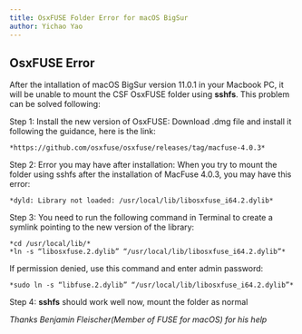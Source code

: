 ```yaml
---
title: OsxFUSE Folder Error for macOS BigSur
author: Yichao Yao
---
```


## OsxFUSE Error
After the intallation of macOS BigSur version 11.0.1 in your Macbook PC, it will be unable to mount the CSF OsxFUSE folder using **sshfs**.
This problem can be solved following:

Step 1: Install the new version of OsxFUSE:
Download .dmg file and install it following the guidance, here is the link:
```
*https://github.com/osxfuse/osxfuse/releases/tag/macfuse-4.0.3*
```

Step 2: Error you may have after installation:
When you try to mount the folder using sshfs after the installation of MacFuse 4.0.3, you may have this error:
```
*dyld: Library not loaded: /usr/local/lib/libosxfuse_i64.2.dylib*
```

Step 3: You need to run the following command in Terminal to create a symlink pointing to the new version of the library:
```
*cd /usr/local/lib/*
*ln -s “libosxfuse.2.dylib” “/usr/local/lib/libosxfuse_i64.2.dylib”*
```

If permission denied, use this command and enter admin password:
```
*sudo ln -s “libfuse.2.dylib” “/usr/local/lib/libosxfuse_i64.2.dylib”*
```

Step 4: **sshfs** should work well now, mount the folder as normal

*Thanks Benjamin Fleischer(Member of FUSE for macOS) for his help*
